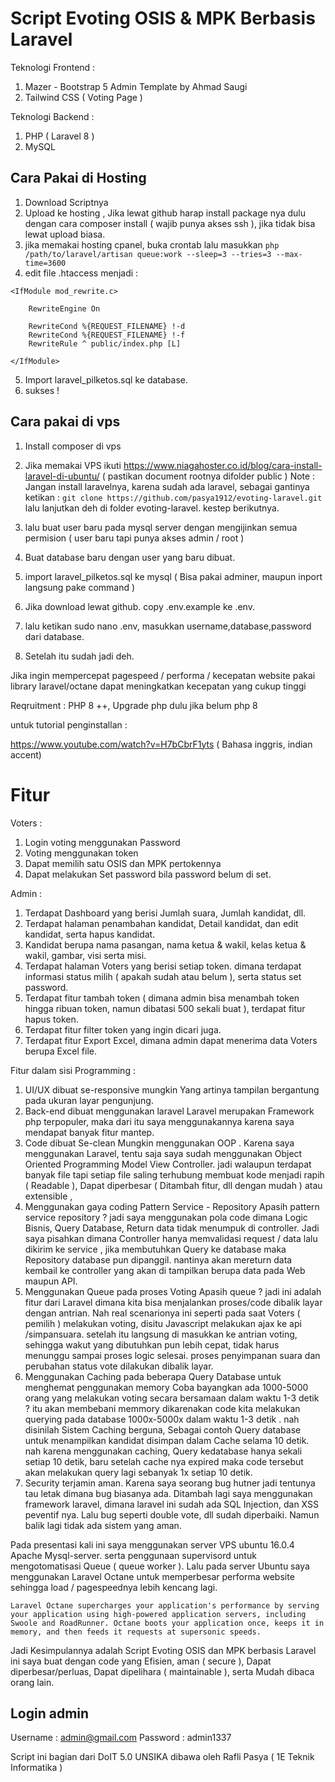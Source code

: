 # Script Evoting OSIS & MPK Berbasis Laravel

Teknologi Frontend :
1. Mazer - Bootstrap 5 Admin Template by Ahmad Saugi
2. Tailwind CSS ( Voting Page )

Teknologi Backend :
1. PHP ( Laravel 8 )
2. MySQL

## Cara Pakai di Hosting
1. Download Scriptnya
2. Upload ke hosting , Jika lewat github harap install package nya dulu dengan cara composer install ( wajib punya akses ssh ), jika tidak bisa lewat upload biasa.
3. jika memakai hosting cpanel, buka crontab lalu masukkan `php /path/to/laravel/artisan queue:work --sleep=3 --tries=3 --max-time=3600`
4. edit file .htaccess menjadi :

```
<IfModule mod_rewrite.c>

    RewriteEngine On

    RewriteCond %{REQUEST_FILENAME} !-d
    RewriteCond %{REQUEST_FILENAME} !-f
    RewriteRule ^ public/index.php [L]

</IfModule>
```
5. Import laravel_pilketos.sql ke database.
6. sukses !

## Cara pakai di vps
1. Install composer di vps
4. Jika memakai VPS ikuti https://www.niagahoster.co.id/blog/cara-install-laravel-di-ubuntu/ ( pastikan document rootnya difolder public )
Note : Jangan install laravelnya, karena sudah ada laravel, sebagai gantinya ketikan :
`git clone https://github.com/pasya1912/evoting-laravel.git` lalu lanjutkan deh di folder evoting-laravel. kestep berikutnya.

5. lalu buat user baru pada mysql server dengan mengijinkan semua permision ( user baru tapi punya akses admin / root )
6. Buat database baru dengan user yang baru dibuat.
5. import laravel_pilketos.sql ke mysql ( Bisa pakai adminer, maupun inport langsung pake command )
6. Jika download lewat github. copy .env.example ke .env.
7. lalu ketikan sudo nano .env, masukkan username,database,password dari database.
8. Setelah itu sudah jadi deh.



Jika ingin mempercepat pagespeed / performa / kecepatan website pakai library laravel/octane dapat meningkatkan kecepatan yang cukup tinggi

Reqruitment : PHP 8 ++, Upgrade php dulu jika belum php 8

 untuk tutorial penginstallan :

https://www.youtube.com/watch?v=H7bCbrF1yts ( Bahasa inggris, indian accent)


# Fitur

Voters :
1. Login voting menggunakan Password
2. Voting menggunakan token
3. Dapat memilih satu OSIS dan MPK pertokennya
4. Dapat melakukan Set password bila password belum di set.

Admin : 
1. Terdapat Dashboard yang berisi Jumlah suara, Jumlah kandidat, dll.
2. Terdapat halaman penambahan kandidat, Detail kandidat, dan edit kandidat, serta hapus kandidat.
3. Kandidat berupa nama pasangan, nama ketua & wakil, kelas ketua & wakil, gambar, visi serta misi.
4. Terdapat halaman Voters yang berisi setiap token. dimana terdapat informasi status milih ( apakah sudah atau belum ), serta status set password.
5. Terdapat fitur tambah token ( dimana admin bisa menambah token hingga ribuan token, namun dibatasi 500 sekali buat ), terdapat fitur hapus token.
6. Terdapat fitur filter token yang ingin dicari juga.
7. Terdapat fitur Export Excel, dimana admin dapat menerima data Voters berupa Excel file.

Fitur dalam sisi Programming :
1. UI/UX dibuat se-responsive mungkin
   Yang artinya tampilan bergantung pada ukuran layar pengunjung.
2. Back-end dibuat menggunakan laravel
   Laravel merupakan Framework php terpopuler, maka dari itu saya menggunakannya karena saya mendapat banyak fitur mantep.
3. Code dibuat Se-clean Mungkin menggunakan OOP .
   Karena saya menggunakan Laravel, tentu saja saya sudah menggunakan Object Oriented Programming Model View Controller. jadi walaupun terdapat banyak file tapi setiap file saling terhubung membuat kode menjadi rapih ( Readable ), Dapat diperbesar ( Ditambah fitur, dll dengan mudah ) atau extensible , 
4. Menggunakan gaya coding Pattern Service - Repository
   Apasih pattern service repository ? jadi saya menggunakan pola code dimana Logic Bisnis, Query Database, Return data tidak menumpuk di controller. Jadi saya pisahkan dimana Controller hanya memvalidasi request / data lalu dikirim ke service , jika membutuhkan Query ke database maka Repository database pun dipanggil. nantinya akan mereturn data kembail ke controller yang akan di tampilkan berupa data pada Web maupun API.
5. Menggunakan Queue pada proses Voting
   Apasih queue ? jadi ini adalah fitur dari Laravel dimana kita bisa menjalankan proses/code dibalik layar dengan antrian. Nah real scenarionya ini seperti pada saat Voters ( pemilih ) melakukan voting, disitu Javascript melakukan ajax ke api /simpansuara. setelah itu langsung di masukkan ke antrian voting, sehingga wakut yang dibutuhkan pun lebih cepat, tidak harus menunggu sampai proses logic selesai. proses penyimpanan suara dan perubahan status vote dilakukan dibalik layar.
6. Menggunakan Caching pada beberapa Query Database untuk menghemat penggunakan memory
   Coba bayangkan ada 1000-5000 orang yang melakukan voting secara bersamaan dalam waktu 1-3 detik ? itu akan membebani memmory dikarenakan code kita melakukan querying pada database 1000x-5000x dalam waktu 1-3 detik . nah disinilah Sistem Caching berguna, Sebagai contoh Query database untuk menampilkan kandidat disimpan dalam Cache selama 10 detik. nah karena menggunakan caching, Query kedatabase hanya sekali setiap 10 detik, baru setelah cache nya expired maka code tersebut akan melakukan query lagi sebanyak 1x setiap 10 detik.
7. Security terjamin aman.
   Karena saya seorang bug hutner jadi tentunya tau letak dimana bug biasanya ada. Ditambah lagi saya menggunakan framework laravel, dimana laravel ini sudah ada SQL Injection, dan XSS peventif nya. Lalu bug seperti double vote, dll sudah diperbaiki. Namun balik lagi tidak ada sistem yang aman.




Pada presentasi kali ini saya menggunakan server VPS ubuntu 16.0.4 Apache Mysql-server. serta penggunaan supervisord untuk mengotomatisasi Queue ( queue worker ).
Lalu pada server Ubuntu saya menggunakan Laravel Octane untuk memperbesar performa website sehingga load / pagespeednya lebih kencang lagi.

`Laravel Octane supercharges your application's performance by serving your application using high-powered application servers, including Swoole and RoadRunner. Octane boots your application once, keeps it in memory, and then feeds it requests at supersonic speeds.`




Jadi Kesimpulannya adalah Script Evoting OSIS dan MPK berbasis Laravel ini saya buat dengan code yang Efisien, aman ( secure ), Dapat diperbesar/perluas, Dapat dipelihara ( maintainable ), serta Mudah dibaca orang lain.



## Login admin
Username : admin@gmail.com
Password : admin1337

Script ini bagian dari DoIT 5.0 UNSIKA dibawa oleh Rafli Pasya ( 1E Teknik Informatika )
